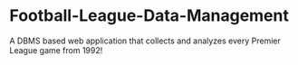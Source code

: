# Football-League-Data-Management
A DBMS based web application that collects and analyzes every Premier League game from 1992!
